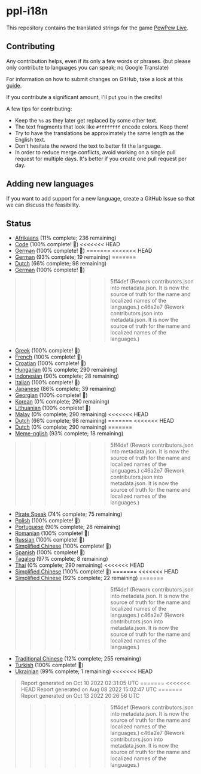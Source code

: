 [//]: # "This file is automatically generated by generate_readme.py"
# ppl-i18n
This repository contains the translated strings for the game [PewPew Live](https://pewpew.live).
## Contributing
Any contribution helps, even if its only a few words or phrases.
(but please only contribute to languages you can speak; no Google Translate)

For information on how to submit changes on GitHub, take a look at this [guide](https://docs.github.com/en/free-pro-team@latest/github/managing-files-in-a-repository/editing-files-in-another-users-repository).

If you contribute a significant amount, I'll put you in the credits!

A few tips for contributing:
* Keep the `%s` as they later get replaced by some other text.
* The text fragments that look like `#ffffffff` encode colors. Keep them!
* Try to have the translations be approximately the same length as the English text.
* Don't hesitate the reword the text to better fit the language.
* In order to reduce merge conflicts, avoid working on a single pull request for multiple days. It's better if you create one pull request per day.
## Adding new languages
If you want to add support for a new language, create a GitHub Issue so that we can discuss
the feasibility.
## Status
* [Afrikaans](/translations/afr.po) (11% complete; 236 remaining)
* [Code](/translations/code.po) (100% complete! 🎉)
<<<<<<< HEAD
* [German](/translations/deu.po) (100% complete! 🎉)
=======
<<<<<<< HEAD
* [German](/translations/deu.po) (93% complete; 19 remaining)
=======
* [Dutch](/translations/nld.po) (66% complete; 98 remaining)
* [German](/translations/deu.po) (100% complete! 🎉)
>>>>>>> 5ff4def (Rework contributors.json into metadata.json. It is now the source of truth for the name and localized names of the languages.)
>>>>>>> c46a2e7 (Rework contributors.json into metadata.json. It is now the source of truth for the name and localized names of the languages.)
* [Greek](/translations/gre.po) (100% complete! 🎉)
* [French](/translations/fra.po) (100% complete! 🎉)
* [Croatian](/translations/hrv.po) (100% complete! 🎉)
* [Hungarian](/translations/hun.po) (0% complete; 290 remaining)
* [Indonesian](/translations/ind.po) (90% complete; 28 remaining)
* [Italian](/translations/ita.po) (100% complete! 🎉)
* [Japanese](/translations/jpn.po) (86% complete; 39 remaining)
* [Georgian](/translations/kat.po) (100% complete! 🎉)
* [Korean](/translations/kor.po) (0% complete; 290 remaining)
* [Lithuanian](/translations/lit.po) (100% complete! 🎉)
* [Malay](/translations/msa.po) (0% complete; 290 remaining)
<<<<<<< HEAD
* [Dutch](/translations/nld.po) (66% complete; 98 remaining)
=======
<<<<<<< HEAD
* [Dutch](/translations/nld.po) (0% complete; 290 remaining)
=======
* [Meme-nglish](/translations/meme.po) (93% complete; 18 remaining)
>>>>>>> 5ff4def (Rework contributors.json into metadata.json. It is now the source of truth for the name and localized names of the languages.)
>>>>>>> c46a2e7 (Rework contributors.json into metadata.json. It is now the source of truth for the name and localized names of the languages.)
* [Pirate Speak](/translations/pirate.po) (74% complete; 75 remaining)
* [Polish](/translations/pol.po) (100% complete! 🎉)
* [Portuguese](/translations/por.po) (90% complete; 28 remaining)
* [Romanian](/translations/ron.po) (100% complete! 🎉)
* [Russian](/translations/rus.po) (100% complete! 🎉)
* [Simplified Chinese](/translations/chs.po) (100% complete! 🎉)
* [Spanish](/translations/spa.po) (100% complete! 🎉)
* [Tagalog](/translations/tgl.po) (97% complete; 8 remaining)
* [Thai](/translations/tha.po) (0% complete; 290 remaining)
<<<<<<< HEAD
* [Simplified Chinese](/translations/chs.po) (100% complete! 🎉)
=======
<<<<<<< HEAD
* [Simplified Chinese](/translations/chs.po) (92% complete; 22 remaining)
=======
>>>>>>> 5ff4def (Rework contributors.json into metadata.json. It is now the source of truth for the name and localized names of the languages.)
>>>>>>> c46a2e7 (Rework contributors.json into metadata.json. It is now the source of truth for the name and localized names of the languages.)
* [Traditional Chinese](/translations/cht.po) (12% complete; 255 remaining)
* [Turkish](/translations/tur.po) (100% complete! 🎉)
* [Ukrainian](/translations/ukr.po) (99% complete; 1 remaining)
<<<<<<< HEAD
> Report generated on Oct 10 2022 02:31:05 UTC
=======
<<<<<<< HEAD
> Report generated on Aug 08 2022 15:02:47 UTC
=======
> Report generated on Oct 13 2022 20:26:56 UTC
>>>>>>> 5ff4def (Rework contributors.json into metadata.json. It is now the source of truth for the name and localized names of the languages.)
>>>>>>> c46a2e7 (Rework contributors.json into metadata.json. It is now the source of truth for the name and localized names of the languages.)
